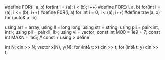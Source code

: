 #define FOR(i, a, b) for(int i = (a); i < (b); i++)
#define FORE(i, a, b) for(int i = (a); i <= (b); i++)
#define F0R(i, a) for(int i = 0; i < (a); i++)
#define trav(a, x) for (auto& a : x)

using arr = array;
using ll = long long;
using str = string;
using pii = pair<int, int>;
using pll = pair<ll, ll>;
using vi = vector<int>;
const int MOD = 1e9 + 7;
const int MAXN = 1e5;
// const + using > define

int N; cin >> N;
vector<int> x(N), y(N);
for (int& t: x) cin >> t;
for (int& t: y) cin >> t;

